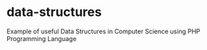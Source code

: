 # data-structures
Example of useful Data Structures in Computer Science using PHP Programming Language
